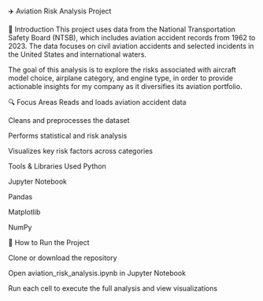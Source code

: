 ✈️ Aviation Risk Analysis Project

📘 Introduction
This project uses data from the National Transportation Safety Board (NTSB), which includes aviation accident records from 1962 to 2023. The data focuses on civil aviation accidents and selected incidents in the United States and international waters.

The goal of this analysis is to explore the risks associated with aircraft model choice, airplane category, and engine type, in order to provide actionable insights for my company as it diversifies its aviation portfolio.

🔍 Focus Areas
Reads and loads aviation accident data

Cleans and preprocesses the dataset

Performs statistical and risk analysis

Visualizes key risk factors across categories

Tools & Libraries Used
Python

Jupyter Notebook

Pandas

Matplotlib

NumPy

🚀 How to Run the Project

Clone or download the repository

Open aviation_risk_analysis.ipynb in Jupyter Notebook

Run each cell to execute the full analysis and view visualizations





